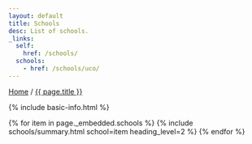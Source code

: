 ```yaml
---
layout: default
title: Schools
desc: List of schools.
_links:
  self:
    href: /schools/
  schools:
    - href: /schools/uco/
---
```


<nav>
  <a href="{{ site.url }}">Home</a> /
  <a href="{{ page.url }}">{{ page.title }}</a>
</nav>

{% include basic-info.html %}

{% for item in page._embedded.schools %}
{% include schools/summary.html school=item heading_level=2 %}
{% endfor %}
